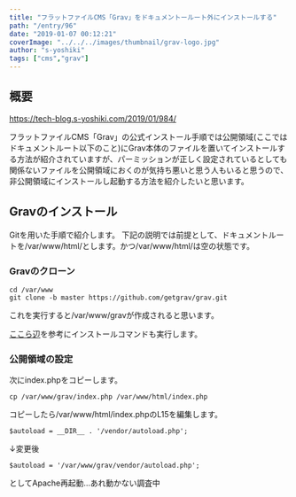 ```yaml
---
title: "フラットファイルCMS「Grav」をドキュメントールート外にインストールする"
path: "/entry/96"
date: "2019-01-07 00:12:21"
coverImage: "../../../images/thumbnail/grav-logo.jpg"
author: "s-yoshiki"
tags: ["cms","grav"]
---
```


## 概要

<a href="https://tech-blog.s-yoshiki.com/2019/01/984/">https://tech-blog.s-yoshiki.com/2019/01/984/</a>

フラットファイルCMS「Grav」の公式インストール手順では公開領域(ここではドキュメントルート以下のこと)にGrav本体のファイルを置いてインストールする方法が紹介されていますが、パーミッションが正しく設定されているとしても関係ないファイルを公開領域におくのが気持ち悪いと思う人もいると思うので、非公開領域にインストールし起動する方法を紹介したいと思います。

## Gravのインストール

Gitを用いた手順で紹介します。
下記の説明では前提として、ドキュメントルートを/var/www/html/とします。かつ/var/www/html/は空の状態です。

### Gravのクローン

```
cd /var/www
git clone -b master https://github.com/getgrav/grav.git
```

これを実行すると/var/www/gravが作成されると思います。

<a href="https://tech-blog.s-yoshiki.com/2019/01/984/">ここら辺</a>を参考にインストールコマンドも実行します。

### 公開領域の設定

次にindex.phpをコピーします。

```
cp /var/www/grav/index.php /var/www/html/index.php
```

コピーしたら/var/www/html/index.phpのL15を編集します。

```
$autoload = __DIR__ . '/vendor/autoload.php';
```

↓変更後

```
$autoload = '/var/www/grav/vendor/autoload.php';
```

としてApache再起動...あれ動かない調査中

